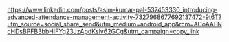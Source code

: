 https://www.linkedin.com/posts/asim-kumar-pal-537453330_introducing-advanced-attendance-management-activity-7327968677692137472-9t6T?utm_source=social_share_send&utm_medium=android_app&rcm=ACoAAFNcHDsBPFB3bbHIFYg23JzApdKslv62GCg&utm_campaign=copy_link
